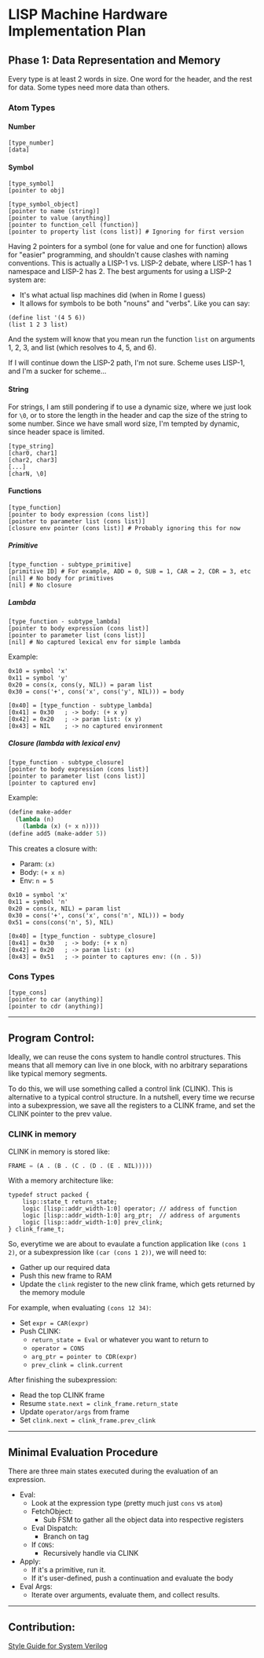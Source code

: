 # LISP Machine Hardware Implementation Plan

## Phase 1: Data Representation and Memory

Every type is at least 2 words in size. One word for the header, and the rest for data.
Some types need more data than others.

### Atom Types

#### Number
```
[type_number]
[data]
```
#### Symbol
```
[type_symbol]
[pointer to obj]
```

```
[type_symbol_object]
[pointer to name (string)]
[pointer to value (anything)]
[pointer to function_cell (function)]
[pointer to property list (cons list)] # Ignoring for first version
```

Having 2 pointers for a symbol (one for value and one for function) allows for "easier"
programming, and shouldn't cause clashes with naming conventions. This is actually a LISP-1
vs. LISP-2 debate, where LISP-1 has 1 namespace and LISP-2 has 2. The best arguments for
using a LISP-2 system are:
- It's what actual lisp machines did (when in Rome I guess)
- It allows for symbols to be both "nouns" and "verbs". Like you can say:
```
(define list '(4 5 6))
(list 1 2 3 list)
```
And the system will know that you mean run the function `list` on arguments 1, 2, 3, and list
(which resolves to 4, 5, and 6).

If I will continue down the LISP-2 path, I'm not sure. Scheme uses LISP-1, and I'm a sucker for
scheme...

#### String
For strings, I am still pondering if to use a dynamic size, where we just look for `\0`,
or to store the length in the header and cap the size of the string to some number. Since
we have small word size, I'm tempted by dynamic, since header space is limited.
```
[type_string]
[char0, char1]
[char2, char3]
[...]
[charN, \0]
```

#### Functions
```
[type_function]
[pointer to body expression (cons list)]
[pointer to parameter list (cons list)]
[closure env pointer (cons list)] # Probably ignoring this for now
```

##### Primitive
```
[type_function - subtype_primitive]
[primitive ID] # For example, ADD = 0, SUB = 1, CAR = 2, CDR = 3, etc
[nil] # No body for primitives
[nil] # No closure
```

##### Lambda
```
[type_function - subtype_lambda]
[pointer to body expression (cons list)]
[pointer to parameter list (cons list)]
[nil] # No captured lexical env for simple lambda
```
Example:
```
0x10 = symbol 'x'
0x11 = symbol 'y'
0x20 = cons(x, cons(y, NIL)) = param list
0x30 = cons('+', cons('x', cons('y', NIL))) = body

[0x40] = [type_function - subtype_lambda]
[0x41] = 0x30   ; -> body: (+ x y)
[0x42] = 0x20   ; -> param list: (x y)
[0x43] = NIL    ; -> no captured environment
```
##### Closure (lambda with lexical env)
```
[type_function - subtype_closure]
[pointer to body expression (cons list)]
[pointer to parameter list (cons list)]
[pointer to captured env]
```
Example:
```lisp
(define make-adder
  (lambda (n)
    (lambda (x) (+ x n))))
(define add5 (make-adder 5))
```

This creates a closure with:
- Param: `(x)`
- Body: `(+ x n)`
- Env: `n = 5`

```
0x10 = symbol 'x'
0x11 = symbol 'n'
0x20 = cons(x, NIL) = param list
0x30 = cons('+', cons('x', cons('n', NIL))) = body
0x51 = cons(cons('n', 5), NIL)

[0x40] = [type_function - subtype_closure]
[0x41] = 0x30   ; -> body: (+ x n)
[0x42] = 0x20   ; -> param list: (x)
[0x43] = 0x51   ; -> pointer to captures env: ((n . 5))

```

### Cons Types
```
[type_cons]
[pointer to car (anything)]
[pointer to cdr (anything)]
```

---

## Program Control:

Ideally, we can reuse the cons system to handle control structures. This means that all memory can live in one block, with no arbitrary separations like typical memory segments.

To do this, we will use something called a control link (CLINK). This is alternative to a typical control structure. In a nutshell, every time we recurse into a subexpression, we save all the registers to a CLINK frame, and set the CLINK pointer to the prev value.

### CLINK in memory

CLINK in memory is stored like:
```lisp
FRAME = (A . (B . (C . (D . (E . NIL)))))
```
With a memory architecture like:
```
typedef struct packed {
    lisp::state_t return_state;
    logic [lisp::addr_width-1:0] operator; // address of function
    logic [lisp::addr_width-1:0] arg_ptr;  // address of arguments
    logic [lisp::addr_width-1:0] prev_clink;
} clink_frame_t;
```

So, everytime we are about to evaulate a function application like `(cons 1 2)`, or a subexpression like `(car (cons 1 2))`, we will need to:
- Gather up our required data
- Push this new frame to RAM
- Update the `clink` register to the new clink frame, which gets returned by the memory module

For example, when evaluating `(cons 12 34)`:
- Set `expr = CAR(expr)`
- Push CLINK:
  - `return_state = Eval` or whatever you want to return to
  - `operator = CONS`
  - `arg_ptr = pointer to CDR(expr)`
  - `prev_clink = clink.current`

After finishing the subexpression:
- Read the top CLINK frame
- Resume `state.next = clink_frame.return_state`
- Update `operator/args` from frame
- Set `clink.next = clink_frame.prev_clink`

---

## Minimal Evaluation Procedure

There are three main states executed during the evaluation of an expression.
- Eval:
  - Look at the expression type (pretty much just `cons` vs `atom`)
  - FetchObject:
    - Sub FSM to gather all the object data into respective registers
  - Eval Dispatch:
    - Branch on tag
  - If `CONS`:
    - Recursively handle via CLINK
- Apply:
  - If it's a primitive, run it.
  - If it's user-defined, push a continuation and evaluate the body
- Eval Args:
  - Iterate over arguments, evaluate them, and collect results.

---

## Contribution:
[Style Guide for System Verilog](https://github.com/lowRISC/style-guides/blob/master/VerilogCodingStyle.md)
